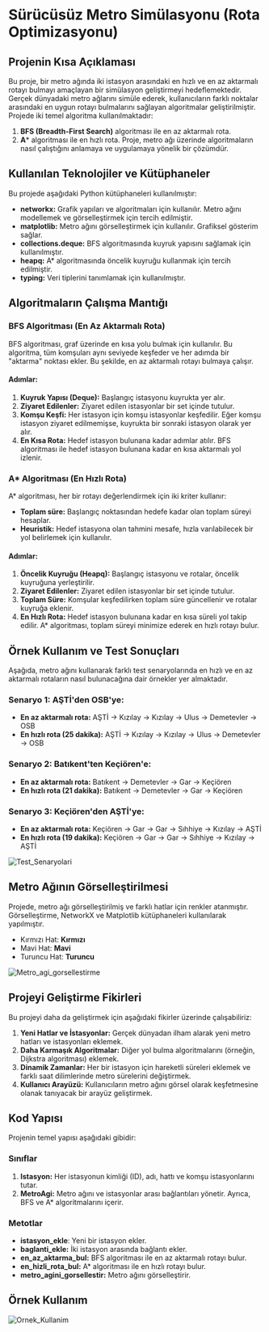 # Sürücüsüz Metro Simülasyonu (Rota Optimizasyonu)
## Projenin Kısa Açıklaması
Bu proje, bir metro ağında iki istasyon arasındaki en hızlı ve en az aktarmalı rotayı bulmayı amaçlayan bir simülasyon geliştirmeyi hedeflemektedir. Gerçek dünyadaki metro ağlarını simüle ederek, kullanıcıların farklı noktalar arasındaki en uygun rotayı bulmalarını sağlayan algoritmalar geliştirilmiştir.
Projede iki temel algoritma kullanılmaktadır:
1.	**BFS (Breadth-First Search)** algoritması ile en az aktarmalı rota.
2.	**A*** algoritması ile en hızlı rota.
Proje, metro ağı üzerinde algoritmaların nasıl çalıştığını anlamaya ve uygulamaya yönelik bir çözümdür.

## Kullanılan Teknolojiler ve Kütüphaneler
Bu projede aşağıdaki Python kütüphaneleri kullanılmıştır:
*	**networkx:** Grafik yapıları ve algoritmaları için kullanılır. Metro ağını modellemek ve görselleştirmek için tercih edilmiştir.
*	**matplotlib:** Metro ağını görselleştirmek için kullanılır. Grafiksel gösterim sağlar.
*	**collections.deque:** BFS algoritmasında kuyruk yapısını sağlamak için kullanılmıştır.
*	**heapq:** A* algoritmasında öncelik kuyruğu kullanmak için tercih edilmiştir.
*	**typing:** Veri tiplerini tanımlamak için kullanılmıştır.

## Algoritmaların Çalışma Mantığı
### BFS Algoritması (En Az Aktarmalı Rota)
BFS algoritması, graf üzerinde en kısa yolu bulmak için kullanılır. Bu algoritma, tüm komşuları aynı seviyede keşfeder ve her adımda bir "aktarma" noktası ekler. Bu şekilde, en az aktarmalı rotayı bulmaya çalışır.
#### Adımlar:
1.	**Kuyruk Yapısı (Deque):** Başlangıç istasyonu kuyrukta yer alır.
2.	**Ziyaret Edilenler:** Ziyaret edilen istasyonlar bir set içinde tutulur.
3.	**Komşu Keşfi:** Her istasyon için komşu istasyonlar keşfedilir. Eğer komşu istasyon ziyaret edilmemişse, kuyrukta bir sonraki istasyon olarak yer alır.
4.	**En Kısa Rota:** Hedef istasyon bulunana kadar adımlar atılır.
BFS algoritması ile hedef istasyon bulunana kadar en kısa aktarmalı yol izlenir.
### A* Algoritması (En Hızlı Rota)
A* algoritması, her bir rotayı değerlendirmek için iki kriter kullanır:
* **Toplam süre:** Başlangıç noktasından hedefe kadar olan toplam süreyi hesaplar.
*	**Heuristik:** Hedef istasyona olan tahmini mesafe, hızla varılabilecek bir yol belirlemek için kullanılır.
#### Adımlar:
1.	**Öncelik Kuyruğu (Heapq):** Başlangıç istasyonu ve rotalar, öncelik kuyruğuna yerleştirilir.
2.	**Ziyaret Edilenler:** Ziyaret edilen istasyonlar bir set içinde tutulur.
3.	**Toplam Süre:** Komşular keşfedilirken toplam süre güncellenir ve rotalar kuyruğa eklenir.
4.	**En Hızlı Rota:** Hedef istasyon bulunana kadar en kısa süreli yol takip edilir.
A* algoritması, toplam süreyi minimize ederek en hızlı rotayı bulur.

## Örnek Kullanım ve Test Sonuçları
Aşağıda, metro ağını kullanarak farklı test senaryolarında en hızlı ve en az aktarmalı rotaların nasıl bulunacağına dair örnekler yer almaktadır.
### Senaryo 1: AŞTİ'den OSB'ye:
*	**En az aktarmalı rota:** AŞTİ -> Kızılay -> Kızılay -> Ulus -> Demetevler -> OSB
*	**En hızlı rota (25 dakika):** AŞTİ -> Kızılay -> Kızılay -> Ulus -> Demetevler -> OSB
### Senaryo 2: Batıkent'ten Keçiören'e:
*	**En az aktarmalı rota:** Batıkent -> Demetevler -> Gar -> Keçiören
*	**En hızlı rota (21 dakika):** Batıkent -> Demetevler -> Gar -> Keçiören
### Senaryo 3: Keçiören'den AŞTİ'ye:
*	**En az aktarmalı rota:** Keçiören -> Gar -> Gar -> Sıhhiye -> Kızılay -> AŞTİ
*	**En hızlı rota (19 dakika):** Keçiören -> Gar -> Gar -> Sıhhiye -> Kızılay -> AŞTİ

![Test_Senaryolari](https://github.com/user-attachments/assets/a8564eb6-af5c-4597-a76c-0e9a3d2c180f)


## Metro Ağının Görselleştirilmesi
Projede, metro ağı görselleştirilmiş ve farklı hatlar için renkler atanmıştır. Görselleştirme, NetworkX ve Matplotlib kütüphaneleri kullanılarak yapılmıştır.
*	Kırmızı Hat: **Kırmızı**
*	Mavi Hat: **Mavi**
*	Turuncu Hat: **Turuncu**

![Metro_agi_gorsellestirme](https://github.com/user-attachments/assets/aea72d69-c52f-4196-bdf1-e32695c659c8)


## Projeyi Geliştirme Fikirleri
Bu projeyi daha da geliştirmek için aşağıdaki fikirler üzerinde çalışabiliriz:
1.	**Yeni Hatlar ve İstasyonlar:** Gerçek dünyadan ilham alarak yeni metro hatları ve istasyonları eklemek.
2.	**Daha Karmaşık Algoritmalar:** Diğer yol bulma algoritmalarını (örneğin, Dijkstra algoritması) eklemek.
3.	**Dinamik Zamanlar:** Her bir istasyon için hareketli süreleri eklemek ve farklı saat dilimlerinde metro sürelerini değiştirmek.
4.	**Kullanıcı Arayüzü:** Kullanıcıların metro ağını görsel olarak keşfetmesine olanak tanıyacak bir arayüz geliştirmek.

## Kod Yapısı
Projenin temel yapısı aşağıdaki gibidir:

### Sınıflar
1. **Istasyon:** Her istasyonun kimliği (ID), adı, hattı ve komşu istasyonlarını tutar.
2. **MetroAgi:** Metro ağını ve istasyonlar arası bağlantıları yönetir. Ayrıca, BFS ve A* algoritmalarını içerir.

### Metotlar
* **istasyon_ekle**: Yeni bir istasyon ekler.
* **baglanti_ekle:** İki istasyon arasında bağlantı ekler.
* **en_az_aktarma_bul:** BFS algoritması ile en az aktarmalı rotayı bulur.
* **en_hizli_rota_bul:** A* algoritması ile en hızlı rotayı bulur.
* **metro_agini_gorsellestir:** Metro ağını görselleştirir.

## Örnek Kullanım

![Ornek_Kullanim](https://github.com/user-attachments/assets/9b1cf0bb-cd1e-49c4-b63a-923d1ad6c888)

